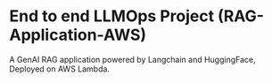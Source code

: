 # End to end LLMOps Project (RAG-Application-AWS)
A GenAI RAG application powered by Langchain and HuggingFace, Deployed on AWS Lambda.
